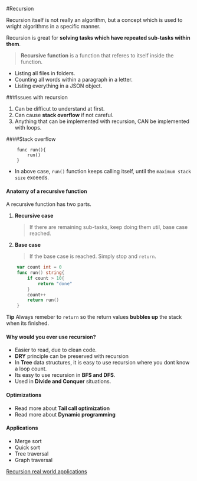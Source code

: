 #Recursion

Recursion itself is not really an algorithm, but a concept which is used to wright algorithms in a specific manner.

Recursion is great for **solving tasks which have repeated sub-tasks within them**.

>**Recursive function** is a function that referes to itself inside the function.

* Listing all files in folders.
* Counting all words within a paragraph in a letter.
* Listing everything in a JSON object.

###Issues with recursion

1. Can be difficut to understand at first.
2. Can cause **stack overflow** if not careful.
3. Anything that can be implemented with recursion, CAN be implemented with loops.

####Stack overflow

```golang
    func run(){
        run()
    }
```
* In above case, `run()` function keeps calling itself, until the `maximum stack size` exceeds.

#### Anatomy of a recursive function

A recursive function has two parts.
1. **Recursive case**
   > If there are remaining sub-tasks, keep doing them util, base case reached.
2. **Base case**
   > If the base case is reached. Simply stop and `return`.

```go
    var count int = 0
    func run() string{
        if count > 10{
            return "done"
        }
        count++
        return run()
    }
```
**Tip** Always remeber to `return` so the return values **bubbles up** the stack when its finished.

#### Why would you ever use recursion?

* Easier to read, due to clean code.
* **DRY** principle can be preserved with recursion
* In **Tree** data structures, it is easy to use recursion where you dont know a loop count.
* Its easy to use recursion in **BFS and DFS**.
* Used in **Divide and Conquer** situations.

#### Optimizations

* Read more about **Tail call optimization**
* Read more about **Dynamic programming**

#### Applications

* Merge sort
* Quick sort
* Tree traversal
* Graph traversal

[Recursion real world applications](https://stackoverflow.com/questions/105838/real-world-examples-of-recursion)